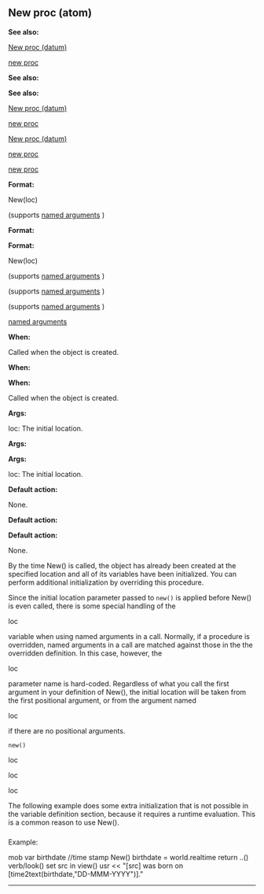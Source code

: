 

 New proc (atom)
-----------------




**See also:** 


[New proc (datum)](#/datum/proc/New) 

[new proc](#/proc/new) 




**See also:** 

**See also:**

[New proc (datum)](#/datum/proc/New) 

[new proc](#/proc/new) 


[New proc (datum)](#/datum/proc/New)

[new proc](#/proc/new) 

[new proc](#/proc/new)


**Format:** 


 New(loc)
 

 (supports
 [named arguments](#/proc/arguments/named) 
 )
 




**Format:** 

**Format:**

 New(loc)
 

 (supports
 [named arguments](#/proc/arguments/named) 
 )
 




 (supports
 [named arguments](#/proc/arguments/named) 
 )
 


 (supports
 [named arguments](#/proc/arguments/named) 
 )

[named arguments](#/proc/arguments/named)


**When:** 


 Called when the object is created.
 


**When:** 

**When:**

 Called when the object is created.



**Args:** 


 loc: The initial location.
 


**Args:** 

**Args:**

 loc: The initial location.



**Default action:** 


 None.
 


**Default action:** 

**Default action:**

 None.


 By the time New() is called, the object has already been created at the
specified location and all of its variables have been initialized. You can
perform additional initialization by overriding this procedure.




 Since the initial location parameter passed to
 `new()` 
 is
applied before New() is even called, there is some special handling of the
 
 loc
 
 variable when using named arguments in a call. Normally, if a
procedure is overridden, named arguments in a call are matched against those
in the the overridden definition. In this case, however, the
 
 loc
 
 parameter name is hard-coded. Regardless of what you call the first argument
in your definition of New(), the initial location will be taken from the first
positional argument, or from the argument named
 
 loc
 
 if there are no
positional arguments.



`new()`

 loc


 loc


 loc


 The following example does some extra initialization that is not possible
in the variable definition section, because it requires a runtime evaluation.
This is a common reason to use New().



### 
 Example:



 mob
 var
 birthdate //time stamp
 New()
 birthdate = world.realtime
 return ..()
 verb/look()
 set src in view()
 usr << "[src] was born on [time2text(birthdate,"DD-MMM-YYYY")]."



---


